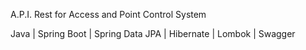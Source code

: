 A.P.I. Rest for Access and Point Control System 

Java | Spring Boot | Spring Data JPA | Hibernate | Lombok | Swagger

